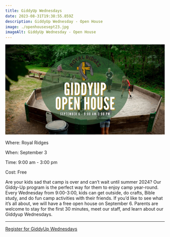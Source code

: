 ```yaml
---
title: GiddyUp Wednesdays
date: 2023-08-31T19:38:55.859Z
description: GiddyUp Wednesday - Open House
image: ./openhousesept23.jpg
imageAlt: GiddyUp Wednesday - Open House
---
```

![GiddyUp Wednesday - Open House](openhousesept23.jpg "GiddyUp Wednesday - Open House")

<div className="text-center">
    <p className="my-2"><span className="font-semibold">Where:&nbsp;</span>Royal Ridges</p>
    <p className="mb-2"><span className="font-semibold">When:&nbsp;</span>September 3</p>
    <p className="mb-2"><span className="font-semibold">Time:&nbsp;</span>9:00 am - 3:00 pm</p>
    <p className="mb-2"><span className="font-semibold">Cost:&nbsp;</span>Free</p>
</div>

<p className="my-4">Are your kids sad that camp is over and can’t wait until summer 2024? Our Giddy-Up program is the perfect way for them to enjoy camp year-round. Every Wednesday from 9:00-3:00, kids can get outside, do crafts, Bible study, and do fun camp activities with their friends. If you’d like to see what it’s all about, we will have a free open house on September 6. Parents are welcome to stay for the first 30 minutes, meet our staff, and learn about our Giddyup Wednesdays.</p>

<hr />

<div className='text-center mt-4'>
  <a 
        href='https://www.ultracamp.com/info/upcomingSessions.aspx?idCamp=1145&campCode=151'
        className='text-green-200 hover:text-indigo-400 hover:underline font-cursive text-2xl'
        target='_blank' 
        rel='noopener noreferrer'
    >Register for GiddyUp Wednesdays</a>

</div>